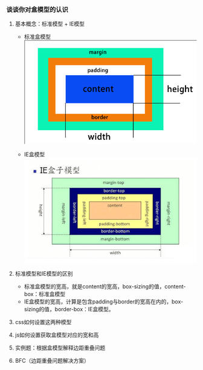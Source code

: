 ### 谈谈你对盒模型的认识
1. 基本概念：标准模型 + IE模型
    - 标准盒模型
        ![标准盒模型](media/%E6%A0%87%E5%87%86%E7%9B%92%E6%A8%A1%E5%9E%8B.png)
    
    - IE盒模型
        ![IE盒模型](media/IE%E7%9B%92%E6%A8%A1%E5%9E%8B.png)

    
2. 标准模型和IE模型的区别
    - 标准盒模型的宽高，就是content的宽高，box-sizing的值，content-box：标准盒模型
    - IE盒模型的宽高，计算是包含padding与border的宽高在内的，box-sizing的值，border-box：IE盒模型。
3. css如何设置这两种模型
4. js如何设置获取盒模型对应的宽和高
5. 实例题：根据盒模型解释边距重叠问题
6. BFC（边距重叠问题解决方案）
    



